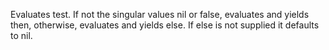 Evaluates test. If not the singular values nil or false,
  evaluates and yields then, otherwise, evaluates and yields else. If
  else is not supplied it defaults to nil.